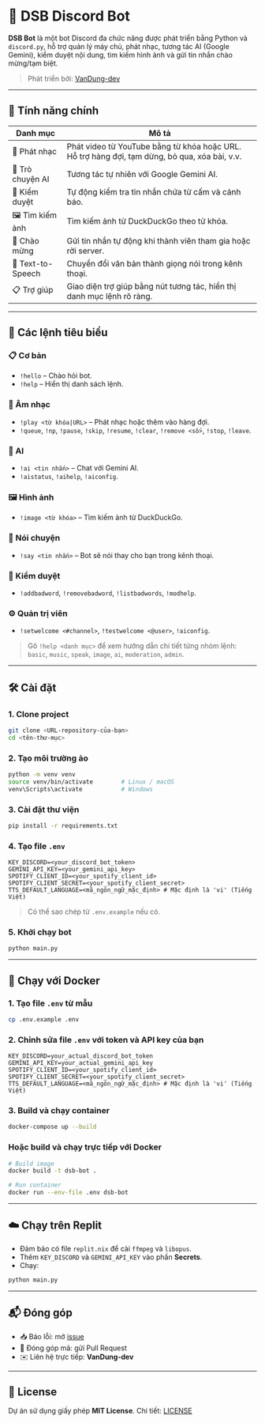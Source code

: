 # 🤖 DSB Discord Bot

**DSB Bot** là một bot Discord đa chức năng được phát triển bằng Python và `discord.py`, hỗ trợ quản lý máy chủ, phát nhạc, tương tác AI (Google Gemini), kiểm duyệt nội dung, tìm kiếm hình ảnh và gửi tin nhắn chào mừng/tạm biệt.
 
> Phát triển bởi: [VanDung-dev](https://github.com/VanDung-dev)

---

## 🚀 Tính năng chính

| Danh mục       | Mô tả |
|----------------|-------|
| 🎵 Phát nhạc     | Phát video từ YouTube bằng từ khóa hoặc URL. Hỗ trợ hàng đợi, tạm dừng, bỏ qua, xóa bài, v.v. |
| 🤖 Trò chuyện AI | Tương tác tự nhiên với Google Gemini AI. |
| 🚨 Kiểm duyệt    | Tự động kiểm tra tin nhắn chứa từ cấm và cảnh báo. |
| 🖼️ Tìm kiếm ảnh | Tìm kiếm ảnh từ DuckDuckGo theo từ khóa. |
| 👋 Chào mừng     | Gửi tin nhắn tự động khi thành viên tham gia hoặc rời server. |
| 📢 Text-to-Speech| Chuyển đổi văn bản thành giọng nói trong kênh thoại. |
| 📋 Trợ giúp      | Giao diện trợ giúp bằng nút tương tác, hiển thị danh mục lệnh rõ ràng. |

---

## 🧠 Các lệnh tiêu biểu

### 📋 Cơ bản
- `!hello` – Chào hỏi bot.
- `!help` – Hiển thị danh sách lệnh.

### 🎵 Âm nhạc
- `!play <từ khóa|URL>` – Phát nhạc hoặc thêm vào hàng đợi.
- `!queue`, `!np`, `!pause`, `!skip`, `!resume`, `!clear`, `!remove <số>`, `!stop`, `!leave`.

### 🤖 AI
- `!ai <tin nhắn>` – Chat với Gemini AI.
- `!aistatus`, `!aihelp`, `!aiconfig`.

### 🖼️ Hình ảnh
- `!image <từ khóa>` – Tìm kiếm ảnh từ DuckDuckGo.

### 📢 Nói chuyện
- `!say <tin nhắn>` – Bot sẽ nói thay cho bạn trong kênh thoại.

### 🚨 Kiểm duyệt
- `!addbadword`, `!removebadword`, `!listbadwords`, `!modhelp`.

### ⚙️ Quản trị viên
- `!setwelcome <#channel>`, `!testwelcome <@user>`, `!aiconfig`.

> Gõ `!help <danh mục>` để xem hướng dẫn chi tiết từng nhóm lệnh: `basic`, `music`, `speak`, `image`, `ai`, `moderation`, `admin`.

---

## 🛠️ Cài đặt

### 1. Clone project
```bash
git clone <URL-repository-của-bạn>
cd <tên-thư-mục>
```

### 2. Tạo môi trường ảo

```bash
python -m venv venv
source venv/bin/activate        # Linux / macOS
venv\Scripts\activate           # Windows
```

### 3. Cài đặt thư viện

```bash
pip install -r requirements.txt
```

### 4. Tạo file `.env`

```env
KEY_DISCORD=<your_discord_bot_token>
GEMINI_API_KEY=<your_gemini_api_key>
SPOTIFY_CLIENT_ID=<your_spotify_client_id>
SPOTIFY_CLIENT_SECRET=<your_spotify_client_secret>
TTS_DEFAULT_LANGUAGE=<mã_ngôn_ngữ_mặc_định> # Mặc định là 'vi' (Tiếng Việt)
```

> Có thể sao chép từ `.env.example` nếu có.

### 5. Khởi chạy bot

```bash
python main.py
```

---

## 🐳 Chạy với Docker

### 1. Tạo file `.env` từ mẫu

```bash
cp .env.example .env
```

### 2. Chỉnh sửa file `.env` với token và API key của bạn

```env
KEY_DISCORD=your_actual_discord_bot_token
GEMINI_API_KEY=your_actual_gemini_api_key
SPOTIFY_CLIENT_ID=<your_spotify_client_id>
SPOTIFY_CLIENT_SECRET=<your_spotify_client_secret>
TTS_DEFAULT_LANGUAGE=<mã_ngôn_ngữ_mặc_định> # Mặc định là 'vi' (Tiếng Việt)
```

### 3. Build và chạy container

```bash
docker-compose up --build
```

### Hoặc build và chạy trực tiếp với Docker

```bash
# Build image
docker build -t dsb-bot .

# Run container
docker run --env-file .env dsb-bot
```

---

## ☁️ Chạy trên Replit

* Đảm bảo có file `replit.nix` để cài `ffmpeg` và `libopus`.
* Thêm `KEY_DISCORD` và `GEMINI_API_KEY` vào phần **Secrets**.
* Chạy:

```bash
python main.py
```

---

## 📬 Đóng góp

* 📥 Báo lỗi: mở [issue](https://github.com/VanDung-dev/DSB-bot/issues)
* 🔁 Đóng góp mã: gửi Pull Request
* ✉️ Liên hệ trực tiếp: **VanDung-dev**

---

## 📄 License

Dự án sử dụng giấy phép **MIT License**.
Chi tiết: [LICENSE](./LICENSE)